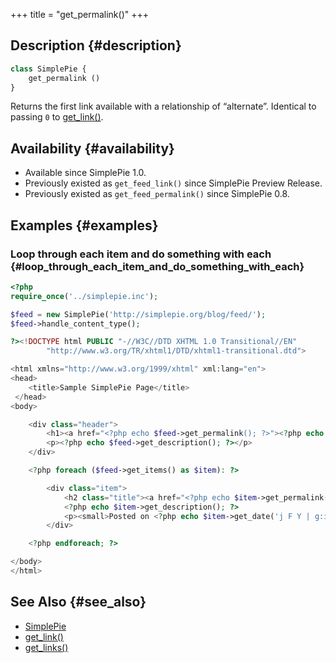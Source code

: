 +++
title = "get_permalink()"
+++

## Description {#description}

```php
class SimplePie {
    get_permalink ()
}
```

Returns the first link available with a relationship of “alternate”. Identical to passing `0` to [get_link()](@/wiki/reference/simplepie/get_link.md).

## Availability {#availability}

- Available since SimplePie 1.0.
- Previously existed as `get_feed_link()` since SimplePie Preview Release.
- Previously existed as `get_feed_permalink()` since SimplePie 0.8.

## Examples {#examples}

### Loop through each item and do something with each {#loop_through_each_item_and_do_something_with_each}

```php
<?php
require_once('../simplepie.inc');

$feed = new SimplePie('http://simplepie.org/blog/feed/');
$feed->handle_content_type();

?><!DOCTYPE html PUBLIC "-//W3C//DTD XHTML 1.0 Transitional//EN"
        "http://www.w3.org/TR/xhtml1/DTD/xhtml1-transitional.dtd">

<html xmlns="http://www.w3.org/1999/xhtml" xml:lang="en">
<head>
    <title>Sample SimplePie Page</title>
 </head>
<body>

    <div class="header">
        <h1><a href="<?php echo $feed->get_permalink(); ?>"><?php echo $feed->get_title(); ?></a></h1>
        <p><?php echo $feed->get_description(); ?></p>
    </div>

    <?php foreach ($feed->get_items() as $item): ?>

        <div class="item">
            <h2 class="title"><a href="<?php echo $item->get_permalink(); ?>"><?php echo $item->get_title(); ?></a></h2>
            <?php echo $item->get_description(); ?>
            <p><small>Posted on <?php echo $item->get_date('j F Y | g:i a'); ?></small></p>
        </div>

    <?php endforeach; ?>

</body>
</html>
```

## See Also {#see_also}

- [SimplePie](@/wiki/reference/simplepie/_index.md)
- [get_link()](@/wiki/reference/simplepie/get_link.md)
- [get_links()](@/wiki/reference/simplepie/get_links.md)
